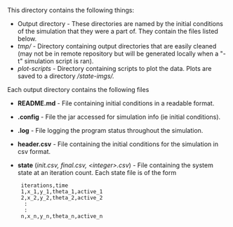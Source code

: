 This directory contains the following things:

* Output directory - These directories are named by the initial conditions of the simulation that they were a part of. They contain the files listed below.
* *tmp/* - Directory containing output directories that are easily cleaned (may not be in remote repository but will be generated locally when a "-t" simulation script is ran).
* *plot-scripts* - Directory containing scripts to plot the data. Plots are saved to a directory */state-imgs/.*

Each output directory contains the following files

 * **README.md** - File containing initial conditions in a readable format.
 * **.config** - File the jar accessed for simulation info (ie initial conditions).
 * **.log** - File logging the program status throughout the simulation.
 * **header.csv** - File containing the initial conditions for the simulation in csv format.
 * **state** (*init.csv, final.csv, \<integer\>.csv*) - File containing the system state at an iteration count. Each state file is of the form

        iterations,time
        1,x_1,y_1,theta_1,active_1
        2,x_2,y_2,theta_2,active_2
         :
         :
        n,x_n,y_n,theta_n,active_n
